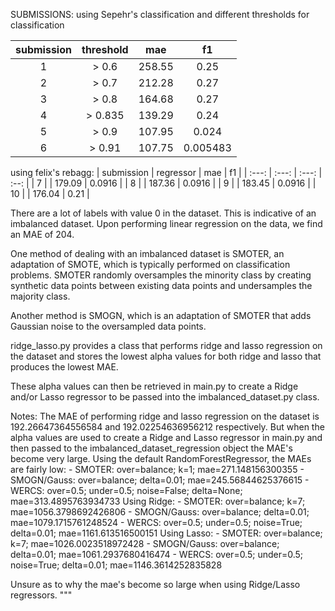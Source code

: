 SUBMISSIONS:
using Sepehr's classification and different thresholds for classification

| submission | threshold | mae    | f1     |
| :---:      | :---:     | :---:  | :--:   |
| 1          | > 0.6     | 258.55 | 0.25   |
| 2          | > 0.7     | 212.28 | 0.27   |
| 3          | > 0.8     | 164.68 | 0.27   |
| 4          | > 0.835   | 139.29 | 0.24   |
| 5          | > 0.9     | 107.95 | 0.024   |
| 6          | > 0.91    | 107.75 | 0.005483 |

using felix's rebagg:
| submission | regressor   | mae    | f1     |
| :---:      | :---:       | :---:  | :--:   |
| 7          |             | 179.09 | 0.0916 |
| 8          |             | 187.36 | 0.0916 |
| 9          |             | 183.45 | 0.0916 |
| 10         |             | 176.04 | 0.21   |


There are a lot of labels with value 0 in the dataset. This is indicative of an imbalanced dataset.
Upon performing linear regression on the data, we find an MAE of 204.

One method of dealing with an imbalanced dataset is SMOTER, an adaptation of SMOTE, which is typically performed 
on classification problems. 
SMOTER randomly oversamples the minority class by creating synthetic data points between existing data points and 
undersamples the majority class.

Another method is SMOGN, which is an adaptation of SMOTER that adds Gaussian noise to the oversampled data points.



ridge_lasso.py provides a class that performs ridge and lasso regression on the dataset and stores the lowest
alpha values for both ridge and lasso that produces the lowest MAE.

These alpha values can then be retrieved in main.py to create a Ridge and/or Lasso regressor to be passed into the
imbalanced_dataset.py class.

Notes:
The MAE of performing ridge and lasso regression on the dataset is 192.26647364556584 and 192.02254636956212 respectively.
But when the alpha values are used to create a Ridge and Lasso regressor in main.py and then passed to the imbalanced_dataset_regression object
the MAE's become very large.
Using the default RandomForestRegressor, the MAEs are fairly low:
    - SMOTER: over=balance; k=1; mae=271.148156300355
    - SMOGN/Gauss: over=balance; delta=0.01; mae=245.56844625376615
    - WERCS: over=0.5; under=0.5; noise=False; delta=None; mae=313.4895763934733
Using Ridge:
    - SMOTER: over=balance; k=7; mae=1056.3798692426806
    - SMOGN/Gauss: over=balance; delta=0.01; mae=1079.1715761248524
    - WERCS: over=0.5; under=0.5; noise=True; delta=0.01; mae=1161.613516500151
Using Lasso:
    - SMOTER: over=balance; k=7; mae=1026.0023518972428
    - SMOGN/Gauss: over=balance; delta=0.01; mae=1061.2937680416474
    - WERCS: over=0.5; under=0.5; noise=True; delta=0.01; mae=1146.3614252835828

Unsure as to why the mae's become so large when using Ridge/Lasso regressors.
"""

